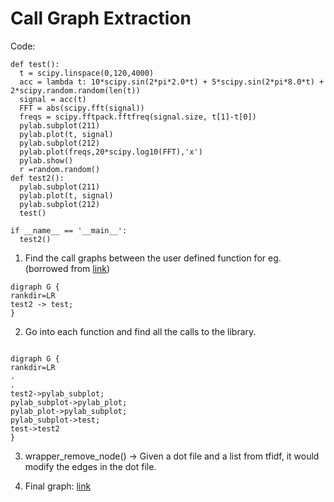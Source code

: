 Call Graph Extraction
=====================
Code:
```
def test(): 
  t = scipy.linspace(0,120,4000)
  acc = lambda t: 10*scipy.sin(2*pi*2.0*t) + 5*scipy.sin(2*pi*8.0*t) + 2*scipy.random.random(len(t))
  signal = acc(t)
  FFT = abs(scipy.fft(signal))
  freqs = scipy.fftpack.fftfreq(signal.size, t[1]-t[0])
  pylab.subplot(211)
  pylab.plot(t, signal)
  pylab.subplot(212)
  pylab.plot(freqs,20*scipy.log10(FFT),'x')
  pylab.show()
  r =random.random()
def test2():
  pylab.subplot(211)
  pylab.plot(t, signal)
  pylab.subplot(212)
  test()

if __name__ == '__main__':
  test2()
```

1. Find the call graphs between the user defined function for eg. (borrowed from [link](http://blog.prashanthellina.com/2007/11/14/generating-call-graphs-for-understanding-and-refactoring-python-code/)) 
<pre><code>digraph G {
rankdir=LR
test2 -> test;
}
</code></pre>
2. Go into each function and find all the calls to the library.
<pre><code>
digraph G {
rankdir=LR
.
.
test2->pylab_subplot;
pylab_subplot->pylab_plot;
pylab_plot->pylab_subplot;
pylab_subplot->test;
test->test2
}
</code></pre>

3. wrapper_remove_node() -> Given a dot file and a list from tfidf, it would modify the edges in the dot file.

4. Final graph: [link](https://raw.githubusercontent.com/vivekaxl/Courses/master/Misc/LN/callgraphmanip/input1.png)


